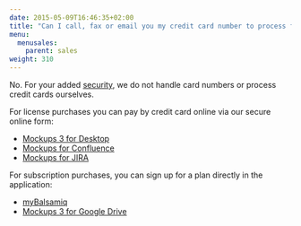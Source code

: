 ```yaml
---
date: 2015-05-09T16:46:35+02:00
title: "Can I call, fax or email you my credit card number to process for me?"
menu:
  menusales:
    parent: sales
weight: 310
---
```


No. For your added [security](/sales/safe/), we do not handle card numbers or process credit cards ourselves.

For license purchases you can pay by credit card online via our secure online form:

*   [Mockups 3 for Desktop](https://balsamiq.com/buy/)
*   [Mockups for Confluence](https://balsamiq.com/buy/#c)
*   [Mockups for JIRA](https://balsamiq.com/buy/#j)

For subscription purchases, you can sign up for a plan directly in the application:

*   [myBalsamiq](/sales/mybsubscriptions/#signing-up-for-a-subscription)
*   [Mockups 3 for Google Drive](/sales/gdrivesubscription/#signing-up-for-a-subscription)